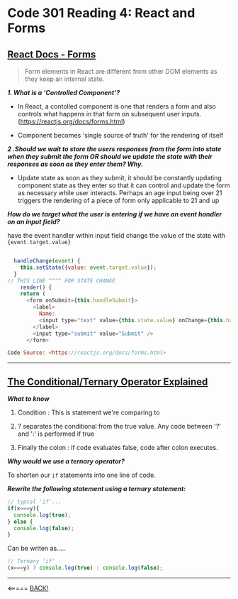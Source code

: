 # Code 301 Reading 4: React and Forms

## [React Docs - Forms](https://reactjs.org/docs/forms.html)

> Form elements in React are different from other DOM elements as they keep an internal state.

___1. What is a ‘Controlled Component’?___

* In React, a contolled component is one that renders a form and also controls what happens in that form on subsequent user inputs. (https://reactjs.org/docs/forms.html)

* Component becomes 'single source of truth' for the rendering of itself

___2 .Should we wait to store the users responses from the form into state when they submit the form OR should we update the state with their responses as soon as they enter them? Why.___

* Update state as soon as they submit, it should be constantly updating component state as they enter so that it can control and update the form as necessary while user interacts. Perhaps an age input being over 21 triggers the rendering of a piece of form only applicable to 21 and up

___How do we target what the user is entering if we have an event handler on an input field?___

have the event handler within input field change the value of the state with
`{event.target.value}`

```JavaScript

  handleChange(event) {
    this.setState({value: event.target.value});
  }
// THIS LINE ^^^^ FOR STATE CHANGE
    render() {
    return (
      <form onSubmit={this.handleSubmit}>
        <label>
          Name:
          <input type="text" value={this.state.value} onChange={this.handleChange} />
        </label>
        <input type="submit" value="Submit" />
      </form>

Code Source: <https://reactjs.org/docs/forms.html>
```

---

## [The Conditional/Ternary Operator Explained](https://codeburst.io/javascript-the-conditional-ternary-operator-explained-cac7218beeffl)

___What to know___

1. Condition : This is statement we're comparing to

2. ? separates the conditional from the true value. Any code between '?' and ':' is performed if true

3. Finally the colon : if code evaluates false, code after colon executes.

___Why would we use a ternary operator?___

To shorten our `if` statements into one line of code.

___Rewrite the following statement using a ternary statement:___

```JavaScript
// typcal 'if'...
if(x===y){
  console.log(true);
} else {
  console.log(false);
}
```

Can be writen as.....

```JavaScript
// Ternary 'if'
(x===y) ? console.log(true) : console.log(false);
```

---

<===== [BACK!](README.md)
